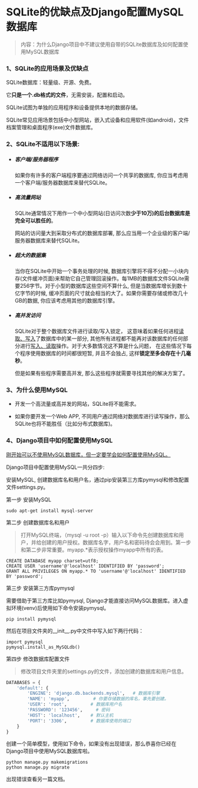 # SQLite的优缺点及Django配置MySQL数据库

> 内容：为什么Django项目中不建议使用自带的SQLite数据库及如何配置使用MySQL数据库

### 1、SQLite的应用场景及优缺点

SQLite数据库：轻量级、开源、免费。

它**只是一个.db格式的文件**，无需安装，配置和启动。

SQLite试图为单独的应用程序和设备提供本地的数据存储。

SQLite常见应用场景包括中小型网站，嵌入式设备和应用软件(如android)，文件档案管理和桌面程序(exe)文件数据库。

### 2、SQLite不适用以下场景:

- ##### 客户端/服务器程序

   如果你有许多的客户端程序要通过网络访问一个共享的数据库, 你应当考虑用一个客户端/服务器数据库来替代SQLite。

- ##### 高流量网站

  SQLite通常情况下用作一个中小型网站(日访问次数**少于10万)的后台数据库是完全可以胜任的**。

  网站的访问量大到采取分布式的数据库部署, 那么应当用一个企业级的客户端/服务器数据库来替代SQLite。

- ##### 超大的数据集

  当你在SQLite中开始一个事务处理的时候, 数据库引擎将不得不分配一小块内存(文件缓冲页面)来帮助它自己管理回滚操作。每1MB的数据库文件SQLite需要256字节。对于小型的数据库这些空间不算什么, 但是当数据库增长到数十亿字节的时候, 缓冲页面的尺寸就会相当的大了。如果你需要存储或修改几十GB的数据, 你应该考虑用其他的数据库引擎。

- ##### 高并发访问

  SQLite对于整个数据库文件进行读取/写入锁定， 这意味着如果任何进程<u>读取、写入</u>了数据库中的某一部分, 其他所有进程都不能再对该数据库的任何部分进行<u>写入、读取</u>操作。对于大多数情况这不算是什么问题， 在这些情况下每个程序使用数据库的时间都很短暂, 并且不会独占, 这样**锁定至多会存在十几毫秒**。

  但是如果有些程序需要高并发, 那么这些程序就需要寻找其他的解决方案了。

### 3、为什么使用MySQL

- 开发一个高流量或高并发的网站，SQLite将不能需求。

- 如果你要开发一个Web APP, 不同用户通过网络对数据库进行读写操作，那么SQLite也将不能胜任（比如分布式数据库)。

### 4、Django项目中如何配置使用MySQL

<u>刚开始可以不使用MySQL数据库，但一定要学会如何配置使用MySQL。</u>

Django项目中配置使用MySQL一共分四步: 

安装MySQL, 创建数据库名和用户名，通过pip安装第三方库pymysql和修改配置文件settings.py。

第一步 安装MySQL

```
sudo apt-get install mysql-server
```

第二步 创建数据库名和用户

> 打开MySQL终端，（mysql -u root -p）输入以下命令先创建数据库和用户，并给创建的用户授权。数据库名字，用户名和密码待会会用到。第一步和第二步非常重要。myapp.*表示授权操作myapp中所有的表。

```
CREATE DATABASE myapp charset=utf8; 
CREATE USER 'username'@'localhost' IDENTIFIED BY 'password';
GRANT ALL PRIVILEGES ON myapp.* TO 'username'@'localhost' IDENTIFIED BY 'password';
```

第三步 安装第三方库pymysql

需要借助于第三方库比如pymysql, Django才能直接访问MySQL数据库。进入虚拟环境(venv)后使用如下命令安装pymysql。

```
pip install pymysql
```

然后在项目文件夹的__init__.py中文件中写入如下两行代码：

```
import pymysql                                                                        
pymysql.install_as_MySQLdb()
```

第四步 修改数据库配置文件

> 修改项目文件夹里的settings.py的文件，添加创建的数据库和用户信息。

```python 
DATABASES = {
    'default': {
        'ENGINE': 'django.db.backends.mysql',   # 数据库引擎
        'NAME': 'myapp',         # 你要存储数据的库名，事先要创建。
        'USER': 'root',         # 数据库用户名
        'PASSWORD': '123456',     # 密码
        'HOST': 'localhost',    # 默认主机
        'PORT': '3306',         # 数据库使用的端口
    }
}
```

创建一个简单模型，使用如下命令，如果没有出现错误，那么恭喜你已经在Django项目中使用MySQL数据库啦。

```
python manage.py makemigrations                               
python manage.py migrate
```

出现错误查看另一篇文档。